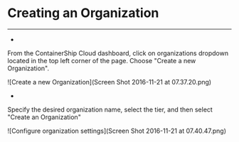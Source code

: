# Creating an Organization

---

* 
From the ContainerShip Cloud dashboard, click on organizations dropdown located in the top left corner of the page. Choose "Create a new Organization".

![Create a new Organization](Screen Shot 2016-11-21 at 07.37.20.png)

* 
Specify the desired organization name, select the tier, and then select "Create an Organization"

![Configure organization settings](Screen Shot 2016-11-21 at 07.40.47.png)



